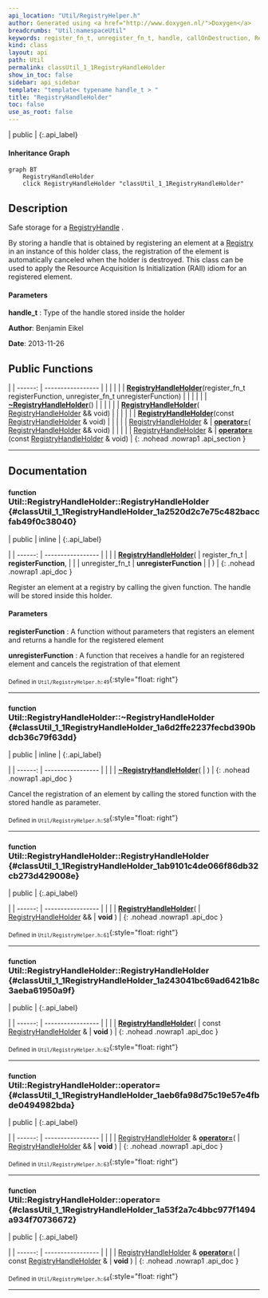 ```yaml
---
api_location: "Util/RegistryHelper.h"
author: Generated using <a href="http://www.doxygen.nl/">Doxygen</a>
breadcrumbs: "Util:namespaceUtil"
keywords: register_fn_t, unregister_fn_t, handle, callOnDestruction, RegistryHandleHolder, ~RegistryHandleHolder, RegistryHandleHolder, RegistryHandleHolder
kind: class
layout: api
path: Util
permalink: classUtil_1_1RegistryHandleHolder
show_in_toc: false
sidebar: api_sidebar
template: "template< typename handle_t > "
title: "RegistryHandleHolder"
toc: false
use_as_root: false
---
```


| public |
{:.api_label}

#### Inheritance Graph

```mermaid
graph BT
	RegistryHandleHolder
	click RegistryHandleHolder "classUtil_1_1RegistryHandleHolder"
```

## Description

Safe storage for a [RegistryHandle](classUtil_1_1RegistryHandle) .

By storing a handle that is obtained by registering an element at a [Registry](classUtil_1_1Registry) in an instance of this holder class, the registration of the element is automatically canceled when the holder is destroyed. This class can be used to apply the Resource Acquisition Is Initialization (RAII) idiom for an registered element.


#### Parameters
**handle_t**
:  Type of the handle stored inside the holder





**Author**: Benjamin Eikel



**Date**: 2013-11-26





## Public Functions

|
| ------: | ----------------- |
|  | |
|  | **[RegistryHandleHolder](#classUtil_1_1RegistryHandleHolder_1a2520d2c7e75c482baccfab49f0c38040)**(register_fn_t registerFunction, unregister_fn_t unregisterFunction) |
|  | |
|  | **[~RegistryHandleHolder](#classUtil_1_1RegistryHandleHolder_1a6d2ffe2237fecbd390bdcb36c79f63dd)**() |
|  | |
|  | **[RegistryHandleHolder](#classUtil_1_1RegistryHandleHolder_1ab9101c4de066f86db32cb273d429008e)**( [RegistryHandleHolder](classUtil_1_1RegistryHandleHolder) && void) |
|  | |
|  | **[RegistryHandleHolder](#classUtil_1_1RegistryHandleHolder_1a243041bc69ad6421b8c3aeba61950a9f)**(const [RegistryHandleHolder](classUtil_1_1RegistryHandleHolder) & void) |
|  | |
| [RegistryHandleHolder](classUtil_1_1RegistryHandleHolder) & | **[operator=](#classUtil_1_1RegistryHandleHolder_1aeb6fa98d75c19e57e4fbde0494982bda)**( [RegistryHandleHolder](classUtil_1_1RegistryHandleHolder) && void) |
|  | |
| [RegistryHandleHolder](classUtil_1_1RegistryHandleHolder) & | **[operator=](#classUtil_1_1RegistryHandleHolder_1a53f2a7c4bbc977f1494a934f70736672)**(const [RegistryHandleHolder](classUtil_1_1RegistryHandleHolder) & void) |
{: .nohead .nowrap1 .api_section }


-------------------------------------------------------------------

## Documentation

### <small>function</small><br/> Util::RegistryHandleHolder::RegistryHandleHolder {#classUtil_1_1RegistryHandleHolder_1a2520d2c7e75c482baccfab49f0c38040}

| public | inline |
{:.api_label}

|
| ------: | ----------------- |
|  |
|  **[RegistryHandleHolder](#classUtil_1_1RegistryHandleHolder_1a2520d2c7e75c482baccfab49f0c38040)**( | register_fn_t | **registerFunction**, |
| | unregister_fn_t | **unregisterFunction** |
|   ) |
{: .nohead .nowrap1 .api_doc }



Register an element at a registry by calling the given function. The handle will be stored inside this holder.


#### Parameters
**registerFunction**
:  A function without parameters that registers an element and returns a handle for the registered element



**unregisterFunction**
:  A function that receives a handle for an registered element and cancels the registration of that element







<sub>Defined in `Util/RegistryHelper.h:49`</sub>{:style="float: right"}

-------------------------------------------------------------------

### <small>function</small><br/> Util::RegistryHandleHolder::~RegistryHandleHolder {#classUtil_1_1RegistryHandleHolder_1a6d2ffe2237fecbd390bdcb36c79f63dd}

| public | inline |
{:.api_label}

|
| ------: | ----------------- |
|  |
|  **[~RegistryHandleHolder](#classUtil_1_1RegistryHandleHolder_1a6d2ffe2237fecbd390bdcb36c79f63dd)**( |  ) |
{: .nohead .nowrap1 .api_doc }



Cancel the registration of an element by calling the stored function with the stored handle as parameter.



<sub>Defined in `Util/RegistryHelper.h:58`</sub>{:style="float: right"}

-------------------------------------------------------------------

### <small>function</small><br/> Util::RegistryHandleHolder::RegistryHandleHolder {#classUtil_1_1RegistryHandleHolder_1ab9101c4de066f86db32cb273d429008e}

| public |
{:.api_label}

|
| ------: | ----------------- |
|  |
|  **[RegistryHandleHolder](#classUtil_1_1RegistryHandleHolder_1ab9101c4de066f86db32cb273d429008e)**( |  [RegistryHandleHolder](classUtil_1_1RegistryHandleHolder) && | **void** ) |
{: .nohead .nowrap1 .api_doc }





<sub>Defined in `Util/RegistryHelper.h:61`</sub>{:style="float: right"}

-------------------------------------------------------------------

### <small>function</small><br/> Util::RegistryHandleHolder::RegistryHandleHolder {#classUtil_1_1RegistryHandleHolder_1a243041bc69ad6421b8c3aeba61950a9f}

| public |
{:.api_label}

|
| ------: | ----------------- |
|  |
|  **[RegistryHandleHolder](#classUtil_1_1RegistryHandleHolder_1a243041bc69ad6421b8c3aeba61950a9f)**( | const [RegistryHandleHolder](classUtil_1_1RegistryHandleHolder) & | **void** ) |
{: .nohead .nowrap1 .api_doc }





<sub>Defined in `Util/RegistryHelper.h:62`</sub>{:style="float: right"}

-------------------------------------------------------------------

### <small>function</small><br/> Util::RegistryHandleHolder::operator= {#classUtil_1_1RegistryHandleHolder_1aeb6fa98d75c19e57e4fbde0494982bda}

| public |
{:.api_label}

|
| ------: | ----------------- |
|  |
| [RegistryHandleHolder](classUtil_1_1RegistryHandleHolder) & **[operator=](#classUtil_1_1RegistryHandleHolder_1aeb6fa98d75c19e57e4fbde0494982bda)**( |  [RegistryHandleHolder](classUtil_1_1RegistryHandleHolder) && | **void** ) |
{: .nohead .nowrap1 .api_doc }





<sub>Defined in `Util/RegistryHelper.h:63`</sub>{:style="float: right"}

-------------------------------------------------------------------

### <small>function</small><br/> Util::RegistryHandleHolder::operator= {#classUtil_1_1RegistryHandleHolder_1a53f2a7c4bbc977f1494a934f70736672}

| public |
{:.api_label}

|
| ------: | ----------------- |
|  |
| [RegistryHandleHolder](classUtil_1_1RegistryHandleHolder) & **[operator=](#classUtil_1_1RegistryHandleHolder_1a53f2a7c4bbc977f1494a934f70736672)**( | const [RegistryHandleHolder](classUtil_1_1RegistryHandleHolder) & | **void** ) |
{: .nohead .nowrap1 .api_doc }





<sub>Defined in `Util/RegistryHelper.h:64`</sub>{:style="float: right"}

-------------------------------------------------------------------

